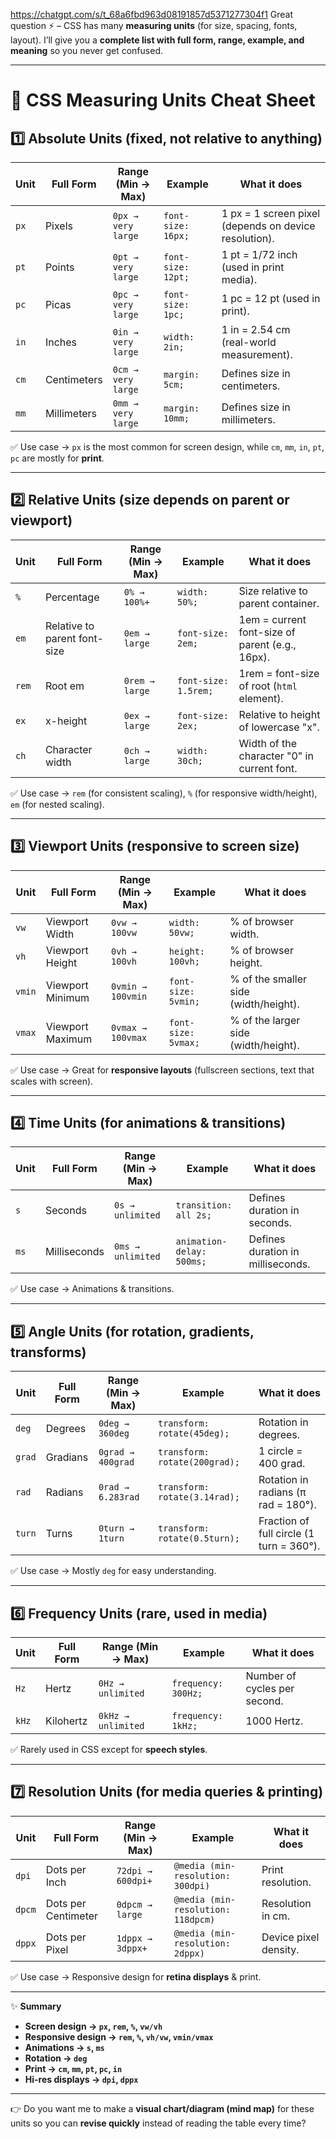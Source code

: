 https://chatgpt.com/s/t_68a6fbd963d08191857d5371277304f1
Great question ⚡ – CSS has many **measuring units** (for size, spacing, fonts, layout). I’ll give you a **complete list with full form, range, example, and meaning** so you never get confused.

---

# 📏 CSS Measuring Units Cheat Sheet

## 1️⃣ **Absolute Units** (fixed, not relative to anything)

| **Unit** | **Full Form** | **Range (Min → Max)** | **Example**        | **What it does**                                      |
| -------- | ------------- | --------------------- | ------------------ | ----------------------------------------------------- |
| `px`     | Pixels        | `0px → very large`    | `font-size: 16px;` | 1 px = 1 screen pixel (depends on device resolution). |
| `pt`     | Points        | `0pt → very large`    | `font-size: 12pt;` | 1 pt = 1/72 inch (used in print media).               |
| `pc`     | Picas         | `0pc → very large`    | `font-size: 1pc;`  | 1 pc = 12 pt (used in print).                         |
| `in`     | Inches        | `0in → very large`    | `width: 2in;`      | 1 in = 2.54 cm (real-world measurement).              |
| `cm`     | Centimeters   | `0cm → very large`    | `margin: 5cm;`     | Defines size in centimeters.                          |
| `mm`     | Millimeters   | `0mm → very large`    | `margin: 10mm;`    | Defines size in millimeters.                          |

✅ Use case → `px` is the most common for screen design, while `cm`, `mm`, `in`, `pt`, `pc` are mostly for **print**.

---

## 2️⃣ **Relative Units** (size depends on parent or viewport)

| **Unit** | **Full Form**                | **Range (Min → Max)** | **Example**          | **What it does**                                |
| -------- | ---------------------------- | --------------------- | -------------------- | ----------------------------------------------- |
| `%`      | Percentage                   | `0% → 100%+`          | `width: 50%;`        | Size relative to parent container.              |
| `em`     | Relative to parent font-size | `0em → large`         | `font-size: 2em;`    | 1em = current font-size of parent (e.g., 16px). |
| `rem`    | Root em                      | `0rem → large`        | `font-size: 1.5rem;` | 1rem = font-size of root (`html` element).      |
| `ex`     | x-height                     | `0ex → large`         | `font-size: 2ex;`    | Relative to height of lowercase "x".            |
| `ch`     | Character width              | `0ch → large`         | `width: 30ch;`       | Width of the character "0" in current font.     |

✅ Use case → `rem` (for consistent scaling), `%` (for responsive width/height), `em` (for nested scaling).

---

## 3️⃣ **Viewport Units** (responsive to screen size)

| **Unit** | **Full Form**    | **Range (Min → Max)** | **Example**         | **What it does**                      |
| -------- | ---------------- | --------------------- | ------------------- | ------------------------------------- |
| `vw`     | Viewport Width   | `0vw → 100vw`         | `width: 50vw;`      | % of browser width.                   |
| `vh`     | Viewport Height  | `0vh → 100vh`         | `height: 100vh;`    | % of browser height.                  |
| `vmin`   | Viewport Minimum | `0vmin → 100vmin`     | `font-size: 5vmin;` | % of the smaller side (width/height). |
| `vmax`   | Viewport Maximum | `0vmax → 100vmax`     | `font-size: 5vmax;` | % of the larger side (width/height).  |

✅ Use case → Great for **responsive layouts** (fullscreen sections, text that scales with screen).

---

## 4️⃣ **Time Units** (for animations & transitions)

| **Unit** | **Full Form** | **Range (Min → Max)** | **Example**               | **What it does**                  |
| -------- | ------------- | --------------------- | ------------------------- | --------------------------------- |
| `s`      | Seconds       | `0s → unlimited`      | `transition: all 2s;`     | Defines duration in seconds.      |
| `ms`     | Milliseconds  | `0ms → unlimited`     | `animation-delay: 500ms;` | Defines duration in milliseconds. |

✅ Use case → Animations & transitions.

---

## 5️⃣ **Angle Units** (for rotation, gradients, transforms)

| **Unit** | **Full Form** | **Range (Min → Max)** | **Example**                   | **What it does**                         |
| -------- | ------------- | --------------------- | ----------------------------- | ---------------------------------------- |
| `deg`    | Degrees       | `0deg → 360deg`       | `transform: rotate(45deg);`   | Rotation in degrees.                     |
| `grad`   | Gradians      | `0grad → 400grad`     | `transform: rotate(200grad);` | 1 circle = 400 grad.                     |
| `rad`    | Radians       | `0rad → 6.283rad`     | `transform: rotate(3.14rad);` | Rotation in radians (π rad = 180°).      |
| `turn`   | Turns         | `0turn → 1turn`       | `transform: rotate(0.5turn);` | Fraction of full circle (1 turn = 360°). |

✅ Use case → Mostly `deg` for easy understanding.

---

## 6️⃣ **Frequency Units** (rare, used in media)

| **Unit** | **Full Form** | **Range (Min → Max)** | **Example**         | **What it does**             |
| -------- | ------------- | --------------------- | ------------------- | ---------------------------- |
| `Hz`     | Hertz         | `0Hz → unlimited`     | `frequency: 300Hz;` | Number of cycles per second. |
| `kHz`    | Kilohertz     | `0kHz → unlimited`    | `frequency: 1kHz;`  | 1000 Hertz.                  |

✅ Rarely used in CSS except for **speech styles**.

---

## 7️⃣ **Resolution Units** (for media queries & printing)

| **Unit** | **Full Form**       | **Range (Min → Max)** | **Example**                        | **What it does**      |
| -------- | ------------------- | --------------------- | ---------------------------------- | --------------------- |
| `dpi`    | Dots per Inch       | `72dpi → 600dpi+`     | `@media (min-resolution: 300dpi)`  | Print resolution.     |
| `dpcm`   | Dots per Centimeter | `0dpcm → large`       | `@media (min-resolution: 118dpcm)` | Resolution in cm.     |
| `dppx`   | Dots per Pixel      | `1dppx → 3dppx+`      | `@media (min-resolution: 2dppx)`   | Device pixel density. |

✅ Use case → Responsive design for **retina displays** & print.

---

✨ **Summary**

* **Screen design → `px`, `rem`, `%`, `vw/vh`**
* **Responsive design → `rem`, `%`, `vh/vw`, `vmin/vmax`**
* **Animations → `s`, `ms`**
* **Rotation → `deg`**
* **Print → `cm`, `mm`, `pt`, `pc`, `in`**
* **Hi-res displays → `dpi`, `dppx`**

---

👉 Do you want me to make a **visual chart/diagram (mind map)** for these units so you can **revise quickly** instead of reading the table every time?
